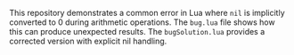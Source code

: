 This repository demonstrates a common error in Lua where `nil` is implicitly converted to 0 during arithmetic operations.  The `bug.lua` file shows how this can produce unexpected results.  The `bugSolution.lua` provides a corrected version with explicit nil handling.